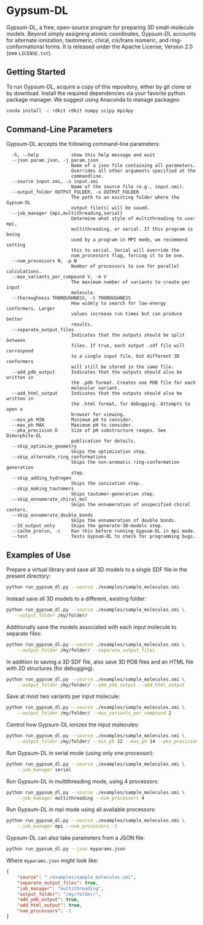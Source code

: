 # Gypsum-DL

Gypsum-DL, a free, open-source program for preparing 3D small-molecule models.
Beyond simply assigning atomic coordinates, Gypsum-DL accounts for alternate
ionization, tautomeric, chiral, cis/trans isomeric, and ring-conformational
forms. It is released under the Apache License, Version 2.0 (see
`LICENSE.txt`).

## Getting Started

To run Gypsum-DL, acquire a copy of this repository, either by git clone or by
download. Install the required dependencies via your favorite python package
manager. We suggest using Anaconda to manage packages:

``` bash
conda install -c rdkit rdkit numpy scipy mpi4py
```

## Command-Line Parameters

Gypsum-DL accepts the following command-line parameters:

```
  -h, --help            show this help message and exit
  --json param.json, -j param.json
                        Name of a json file containing all parameters.
                        Overrides all other arguments specified at the
                        commandline.
  --source input.smi, -s input.smi
                        Name of the source file (e.g., input.smi).
  --output_folder OUTPUT_FOLDER, -o OUTPUT_FOLDER
                        The path to an existing folder where the Gypsum-DL
                        output file(s) will be saved.
  --job_manager {mpi,multithreading,serial}
                        Determine what style of multithreading to use: mpi,
                        multithreading, or serial. If this program is being
                        used by a program in MPI mode, we recommend setting
                        this to serial. Serial will override the
                        num_processors flag, forcing it to be one.
  --num_processors N, -p N
                        Number of processors to use for parallel calculations.
  --max_variants_per_compound V, -m V
                        The maximum number of variants to create per input
                        molecule.
  --thoroughness THOROUGHNESS, -t THOROUGHNESS
                        How widely to search for low-energy conformers. Larger
                        values increase run times but can produce better
                        results.
  --separate_output_files
                        Indicates that the outputs should be split between
                        files. If true, each output .sdf file will correspond
                        to a single input file, but different 3D conformers
                        will still be stored in the same file.
  --add_pdb_output      Indicates that the outputs should also be written in
                        the .pdb format. Creates one PDB file for each
                        molecular variant.
  --add_html_output     Indicates that the outputs should also be written in
                        the .html format, for debugging. Attempts to open a
                        browser for viewing.
  --min_ph MIN          Minimum pH to consider.
  --max_ph MAX          Maximum pH to consider.
  --pka_precision D     Size of pH substructure ranges. See Dimorphite-DL
                        publication for details.
  --skip_optimize_geometry
                        Skips the optimization step.
  --skip_alternate_ring_conformations
                        Skips the non-aromatic ring-conformation generation
                        step.
  --skip_adding_hydrogen
                        Skips the ionization step.
  --skip_making_tautomers
                        Skips tautomer-generation step.
  --skip_ennumerate_chiral_mol
                        Skips the ennumeration of unspecified chiral centers.
  --skip_ennumerate_double_bonds
                        Skips the ennumeration of double bonds.
  --2d_output_only      Skips the generate-3D-models step.
  --cache_prerun, -c    Run this before running Gypsum-DL in mpi mode.
  --test                Tests Gypsum-DL to check for programming bugs.
```

## Examples of Use

Prepare a virtual library and save all 3D models to a single SDF file in the
present directory:

``` bash
python run_gypsum_dl.py --source ./examples/sample_molecules.smi
```

Instead save all 3D models to a different, existing folder:

``` bash
python run_gypsum_dl.py --source ./examples/sample_molecules.smi \
   --output_folder /my/folder/
```

Additionally save the models associated with each input molecule to separate
files:

``` bash
python run_gypsum_dl.py --source ./examples/sample_molecules.smi \
    --output_folder /my/folder/ --separate_output_files
```

In addition to saving a 3D SDF file, also save 3D PDB files and an HTML file
with 2D structures (for debugging).

``` bash
python run_gypsum_dl.py --source ./examples/sample_molecules.smi \
    --output_folder /my/folder/ --add_pdb_output --add_html_output
```

Save at most two variants per input molecule:

``` bash
python run_gypsum_dl.py --source ./examples/sample_molecules.smi \
    --output_folder /my/folder/ --max_variants_per_compound 2
```

Control how Gypsum-DL ionizes the input molecules:

``` bash
python run_gypsum_dl.py --source ./examples/sample_molecules.smi \
    --output_folder /my/folder/ --min_ph 12 --max_ph 14 --pka_precision 1
```

Run Gypsum-DL in serial mode (using only one processor):

``` bash
python run_gypsum_dl.py --source ./examples/sample_molecules.smi \
    --job_manager serial
```

Run Gypsum-DL in multithreading mode, using 4 processors:

``` bash
python run_gypsum_dl.py --source ./examples/sample_molecules.smi \
    --job_manager multithreading --num_processors 4
```

Run Gypsum-DL in mpi mode using all available processors:

``` bash
python run_gypsum_dl.py --source ./examples/sample_molecules.smi \
    --job_manager mpi --num_processors -1
```

Gypsum-DL can also take parameters from a JSON file:

``` bash
python run_gypsum_dl.py --json myparams.json
```

Where `myparams.json` might look like:

``` json
{
    "source": "./examples/sample_molecules.smi",
    "separate_output_files": true,
    "job_manager": "multithreading",
    "output_folder": "/my/folder/",
    "add_pdb_output": true,
    "add_html_output": true,
    "num_processors": -1
}
```
